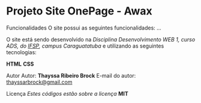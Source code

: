 # Projeto Site OnePage - Awax

Funcionalidades
O site possui as seguintes funcionalidades:
...

O site está sendo desenvolvido na _Disciplina Desenvolvimento WEB 1, curso ADS, do [IFSP](https://ifspcaraguatatuba.edu.br/), campus Caraguatatuba_ e utilizando as seguintes tecnologias:

**HTML**
**CSS**

Autor
Autor: **Thayssa Ribeiro Brock**
E-mail do autor: thayssarbrock@gmail.com

Licença
_Estes códigos estão sobre a licença_ **MIT**